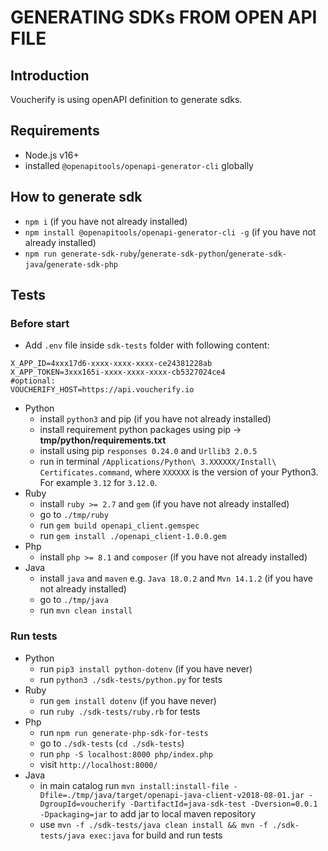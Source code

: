# GENERATING SDKs FROM OPEN API FILE

## Introduction

Voucherify is using openAPI definition to generate sdks.

## Requirements

- Node.js v16+
- installed `@openapitools/openapi-generator-cli` globally

## How to generate sdk

- `npm i` (if you have not already installed)
- `npm install @openapitools/openapi-generator-cli -g` (if you have not already installed)
- `npm run generate-sdk-ruby`/`generate-sdk-python`/`generate-sdk-java`/`generate-sdk-php`

## Tests

### Before start

- Add `.env` file inside `sdk-tests` folder with following content:

```dotenv
X_APP_ID=4xxx17d6-xxxx-xxxx-xxxx-ce24381228ab
X_APP_TOKEN=3xxx165i-xxxx-xxxx-xxxx-cb5327024ce4
#optional:
VOUCHERIFY_HOST=https://api.voucherify.io
```

- Python
  - install `python3` and pip (if you have not already installed)
  - install requirement python packages using pip -> **tmp/python/requirements.txt**
  - install using pip `responses 0.24.0` and `Urllib3 2.0.5`
  - run in terminal `/Applications/Python\ 3.XXXXXX/Install\ Certificates.command`, where `XXXXXX` is the version of your Python3. For example `3.12` for `3.12.0`.
- Ruby
  - install `ruby >= 2.7` and `gem` (if you have not already installed)
  - go to `./tmp/ruby`
  - run `gem build openapi_client.gemspec`
  - run `gem install ./openapi_client-1.0.0.gem`
- Php
  - install `php >= 8.1` and `composer` (if you have not already installed)
- Java
  - install `java` and `maven` e.g. `Java 18.0.2` and `Mvn 14.1.2` (if you have not already installed)
  - go to `./tmp/java`
  - run `mvn clean install`

### Run tests

- Python
  - run `pip3 install python-dotenv` (if you have never)
  - run `python3 ./sdk-tests/python.py` for tests
- Ruby
  - run `gem install dotenv` (if you have never)
  - run `ruby ./sdk-tests/ruby.rb` for tests
- Php
  - run `npm run generate-php-sdk-for-tests`
  - go to `./sdk-tests` (`cd ./sdk-tests`)
  - run `php -S localhost:8000 php/index.php`
  - visit `http://localhost:8000/`
- Java
  - in main catalog run `mvn install:install-file -Dfile=./tmp/java/target/openapi-java-client-v2018-08-01.jar -DgroupId=voucherify -DartifactId=java-sdk-test -Dversion=0.0.1 -Dpackaging=jar` to add jar to local maven repository
  - use `mvn -f ./sdk-tests/java clean install && mvn -f ./sdk-tests/java exec:java` for build and run tests

